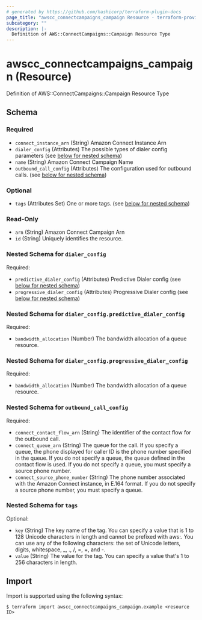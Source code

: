 ```yaml
---
# generated by https://github.com/hashicorp/terraform-plugin-docs
page_title: "awscc_connectcampaigns_campaign Resource - terraform-provider-awscc"
subcategory: ""
description: |-
  Definition of AWS::ConnectCampaigns::Campaign Resource Type
---
```


# awscc_connectcampaigns_campaign (Resource)

Definition of AWS::ConnectCampaigns::Campaign Resource Type



<!-- schema generated by tfplugindocs -->
## Schema

### Required

- `connect_instance_arn` (String) Amazon Connect Instance Arn
- `dialer_config` (Attributes) The possible types of dialer config parameters (see [below for nested schema](#nestedatt--dialer_config))
- `name` (String) Amazon Connect Campaign Name
- `outbound_call_config` (Attributes) The configuration used for outbound calls. (see [below for nested schema](#nestedatt--outbound_call_config))

### Optional

- `tags` (Attributes Set) One or more tags. (see [below for nested schema](#nestedatt--tags))

### Read-Only

- `arn` (String) Amazon Connect Campaign Arn
- `id` (String) Uniquely identifies the resource.

<a id="nestedatt--dialer_config"></a>
### Nested Schema for `dialer_config`

Required:

- `predictive_dialer_config` (Attributes) Predictive Dialer config (see [below for nested schema](#nestedatt--dialer_config--predictive_dialer_config))
- `progressive_dialer_config` (Attributes) Progressive Dialer config (see [below for nested schema](#nestedatt--dialer_config--progressive_dialer_config))

<a id="nestedatt--dialer_config--predictive_dialer_config"></a>
### Nested Schema for `dialer_config.predictive_dialer_config`

Required:

- `bandwidth_allocation` (Number) The bandwidth allocation of a queue resource.


<a id="nestedatt--dialer_config--progressive_dialer_config"></a>
### Nested Schema for `dialer_config.progressive_dialer_config`

Required:

- `bandwidth_allocation` (Number) The bandwidth allocation of a queue resource.



<a id="nestedatt--outbound_call_config"></a>
### Nested Schema for `outbound_call_config`

Required:

- `connect_contact_flow_arn` (String) The identifier of the contact flow for the outbound call.
- `connect_queue_arn` (String) The queue for the call. If you specify a queue, the phone displayed for caller ID is the phone number specified in the queue. If you do not specify a queue, the queue defined in the contact flow is used. If you do not specify a queue, you must specify a source phone number.
- `connect_source_phone_number` (String) The phone number associated with the Amazon Connect instance, in E.164 format. If you do not specify a source phone number, you must specify a queue.


<a id="nestedatt--tags"></a>
### Nested Schema for `tags`

Optional:

- `key` (String) The key name of the tag. You can specify a value that is 1 to 128 Unicode characters in length and cannot be prefixed with aws:. You can use any of the following characters: the set of Unicode letters, digits, whitespace, _, ., /, =, +, and -.
- `value` (String) The value for the tag. You can specify a value that's 1 to 256 characters in length.

## Import

Import is supported using the following syntax:

```shell
$ terraform import awscc_connectcampaigns_campaign.example <resource ID>
```
